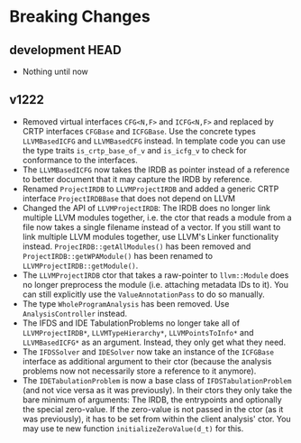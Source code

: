 # Breaking Changes

## development HEAD

- Nothing until now

## v1222

- Removed virtual interfaces `CFG<N,F>` and `ICFG<N,F>` and replaced by CRTP interfaces `CFGBase` and `ICFGBase`. Use the concrete types `LLVMBasedICFG` and `LLVMBasedCFG` instead. In template code you can use the type traits `is_crtp_base_of_v` and `is_icfg_v` to check for conformance to the interfaces.
- The `LLVMBasedICFG` now takes the IRDB as pointer instead of a reference to better document that it may capture the IRDB by reference.
- Renamed `ProjectIRDB` to `LLVMProjectIRDB` and added a generic CRTP interface `ProjectIRDBBase` that does not depend on LLVM
- Changed the API of `LLVMProjectIRDB`: The IRDB does no longer link multiple LLVM modules together, i.e. the ctor that reads a module from a file now takes a single filename instead of a vector. If you still want to link multiple LLVM modules together, use LLVM's Linker functionality instead. `ProjecIRDB::getAllModules()` has been removed and `ProjectIRDB::getWPAModule()` has been renamed to `LLVMProjectIRDB::getModule()`.
- The `LLVMProjectIRDB` ctor that takes a raw-pointer to `llvm::Module` does no longer preprocess the module (i.e. attaching metadata IDs to it). You can still explicitly use the `ValueAnnotationPass` to do so manually.
- The type `WholeProgramAnalysis` has been removed. Use `AnalysisController` instead.
- The IFDS and IDE TabulationProblems no longer take all of `LLVMProjectIRDB*`, `LLVMTypeHierarchy*`, `LLVMPointsToInfo*` and `LLVMBasedICFG*` as an argument. Instead, they only get what they need.
- The `IFDSSolver` and `IDESolver` now take an instance of the `ICFGBase` interface as additional argument to their ctor (because the analysis problems now not necessarily store a reference to it anymore).
- The `IDETabulationProblem` is now a base class of `IFDSTabulationProblem` (and not vice versa as it was previously). In their ctors they only take the bare minimum of arguments: The IRDB, the entrypoints and optionally the special zero-value. If the zero-value is not passed in the ctor (as it was previously), it has to be set from within the client analysis' ctor. You may use te new function `initializeZeroValue(d_t)` for this.